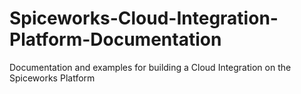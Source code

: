 Spiceworks-Cloud-Integration-Platform-Documentation
===================================================

Documentation and examples for building a Cloud Integration on the Spiceworks Platform